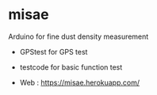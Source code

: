 # misae
Arduino for fine dust density measurement

  - GPStest for GPS test
  - testcode for basic function test
  
  - Web : https://misae.herokuapp.com/
